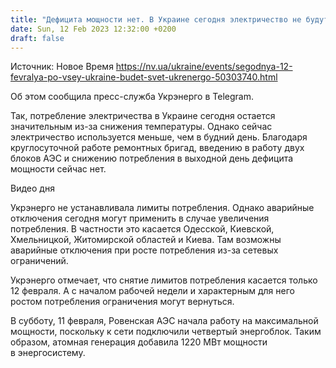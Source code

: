 ```yaml
---
title: "Дефицита мощности нет. В Украине сегодня электричество не будут выключать, если не будет расти потребление — Укрэнерго"
date: Sun, 12 Feb 2023 12:32:00 +0200
draft: false
---
```

Источник: Новое Время https://nv.ua/ukraine/events/segodnya-12-fevralya-po-vsey-ukraine-budet-svet-ukrenergo-50303740.html


Об этом сообщила пресс-служба Укрэнерго в Telegram.

Так, потребление электричества в Украине сегодня остается значительным из-за снижения температуры. Однако сейчас электричество используется меньше, чем в будний день. Благодаря круглосуточной работе ремонтных бригад, введению в работу двух блоков АЭС и снижению потребления в выходной день дефицита мощности сейчас нет.

  Видео дня   

Укрэнерго не устанавливала лимиты потребления. Однако аварийные отключения сегодня могут применить в случае увеличения потребления. В частности это касается Одесской, Киевской, Хмельницкой, Житомирской областей и Киева. Там возможны аварийные отключения при росте потребления из-за сетевых ограничений.

Укрэнерго отмечает, что снятие лимитов потребления касается только 12 февраля. А с началом рабочей недели и характерным для него ростом потребления ограничения могут вернуться.

В субботу, 11 февраля, Ровенская АЭС начала работу на максимальной мощности, поскольку к сети подключили четвертый энергоблок. Таким образом, атомная генерация добавила 1220 МВт мощности в энергосистему.
